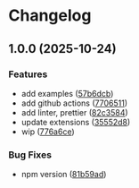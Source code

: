 # Changelog

## 1.0.0 (2025-10-24)


### Features

* add examples ([57b6dcb](https://github.com/palpalani/agentkit-bayengage/commit/57b6dcbf65efc0f1f31f7fca752cc79095cc5596))
* add github actions ([7706511](https://github.com/palpalani/agentkit-bayengage/commit/7706511a155bd6718ed923ec4494e6555703c6e7))
* add linter, prettier ([82c3584](https://github.com/palpalani/agentkit-bayengage/commit/82c3584bd0a3b8a565238f2e150b762a37becb3b))
* update extensions ([35552d8](https://github.com/palpalani/agentkit-bayengage/commit/35552d8ab13098ef06703049d05464b7ac122c45))
* wip ([776a6ce](https://github.com/palpalani/agentkit-bayengage/commit/776a6ce07f373fe876f18ee6b0fe89e48476d188))


### Bug Fixes

* npm version ([81b59ad](https://github.com/palpalani/agentkit-bayengage/commit/81b59ad52d7ff0b5d6692cbd1642106125e1e2e1))
